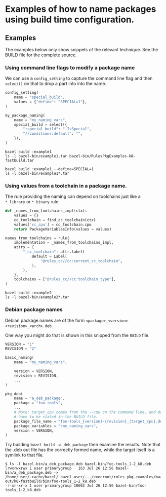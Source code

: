 # Examples of how to name packages using build time configuration.

## Examples

The examples below only show snippets of the relevant technique.
See the BUILD file for the complete source.

### Using command line flags to modify a package name

We can use a `config_setting` to capture the command line flag and then
`select()` on that to drop a part into into the name.

```python
config_setting(
    name = "special_build",
    values = {"define": "SPECIAL=1"},
)

my_package_naming(
    name = "my_naming_vars",
    special_build = select({
        ":special_build": "-IsSpecial",
        "//conditions:default": "",
    }),
)
```

```shell
bazel build :example1
ls -l bazel-bin/example1.tar bazel-bin/RulesPkgExamples-k8-fastbuild.tar
```

```shell
bazel build :example1 --define=SPECIAL=1
ls -l bazel-bin/example1*.tar
```

### Using values from a toolchain in a package name.

The rule providing the naming can depend on toolchains just like a `*_library`
or `*_binary` rule

```python
def _names_from_toolchains_impl(ctx):
    values = {}
    cc_toolchain = find_cc_toolchain(ctx)
    values['cc_cpu'] = cc_toolchain.cpu
    return PackageVariablesInfo(values = values)

names_from_toolchains = rule(
    implementation = _names_from_toolchains_impl,
    attrs = {
        "_cc_toolchain": attr.label(
            default = Label(
                "@rules_cc//cc:current_cc_toolchain",
            ),
        ),
    },
    toolchains = ["@rules_cc//cc:toolchain_type"],
)
```

```shell
bazel build :example2
ls -l bazel-bin/example2*.tar
```

### Debian package names

Debian package names are of the form `<package>_<version>-<revision>_<arch>.deb`.

One way you might do that is shown in this snipped from the `BUILD` file.

```python
VERSION = "1"
REVISION = "2"

basic_naming(
    name = "my_naming_vars",

    version = VERSION,
    revision = REVISION,
    ...
)

pkg_deb(
    name = "a_deb_package",
    package = "foo-tools",
    ...
    # Note: target_cpu comes from the --cpu on the command line, and dows not
    # have to be stated in the BUILD file.
    package_file_name = "foo-tools_{version}-{revision}_{target_cpu}.deb",
    package_variables = ":my_naming_vars",
    version = VERSION,
)
```
Try building `bazel build :a_deb_package` then examine the results. Note that
the .deb out file has the correctly formed name, while the target itself is
a symlink to that file.
```shell
$ ls -l bazel-bin/a_deb_package.deb bazel-bin/foo-tools_1-2_k8.deb
lrwxrwxrwx 1 user primarygroup   163 Jul 26 12:56 bazel-bin/a_deb_package.deb -> /home/user/.cache/bazel/_bazel_user/.../execroot/rules_pkg_examples/bazel-out/k8-fastbuild/bin/foo-tools_1-2_k8.deb
-r-xr-xr-x 1 user primarygroup 10662 Jul 26 12:56 bazel-bin/foo-tools_1-2_k8.deb
```

